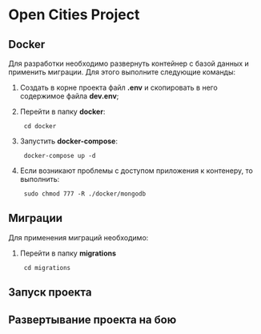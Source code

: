 # Open Cities Project

## Docker

Для разработки необходимо развернуть контейнер с базой данных и применить миграции. Для этого выполните следующие команды:

1. Создать в корне проекта файл **.env** и скопировать в него содержимое файла **dev.env**;
2. Перейти в папку **docker**:

        cd docker

3. Запустить **docker-compose**:

        docker-compose up -d

4. Если возникают проблемы с доступом приложения к контенеру, то выполнить:

        sudo chmod 777 -R ./docker/mongodb

## Миграции

Для применения миграций необходимо:

1. Перейти в папку **migrations**

        cd migrations


## Запуск проекта

## Развертывание проекта на бою

